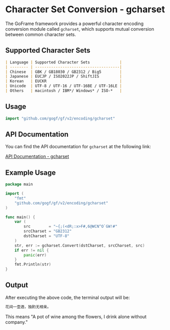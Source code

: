 # Character Set Conversion - gcharset

The GoFrame framework provides a powerful character encoding conversion module called `gcharset`, which supports mutual conversion between common character sets.

## Supported Character Sets

```markdown
| Language | Supported Character Sets             |
| -------- | -------------------------------------|
| Chinese  | GBK / GB18030 / GB2312 / Big5        |
| Japanese | EUCJP / ISO2022JP / ShiftJIS         |
| Korean   | EUCKR                                |
| Unicode  | UTF-8 / UTF-16 / UTF-16BE / UTF-16LE |
| Others   | macintosh / IBM*/ Windows* / ISO-*   |
```

## Usage

```go
import "github.com/gogf/gf/v2/encoding/gcharset"
```

## API Documentation

You can find the API documentation for `gcharset` at the following link:

[API Documentation - gcharset](https://pkg.go.dev/github.com/gogf/gf/v2/encoding/gcharset)

## Example Usage

```go
package main

import (
    "fmt"
    "github.com/gogf/gf/v2/encoding/gcharset"
)

func main() {
    var (
        src        = "~{;(<dR;:x>F#,6@WCN^O`GW!#"
        srcCharset = "GB2312"
        dstCharset = "UTF-8"
    )
    str, err := gcharset.Convert(dstCharset, srcCharset, src)
    if err != nil {
        panic(err)
    }
    fmt.Println(str)
}
```

## Output

After executing the above code, the terminal output will be:

```bash
花间一壶酒，独酌无相亲。
```

This means "A pot of wine among the flowers, I drink alone without company."
